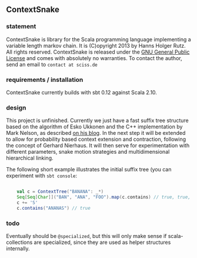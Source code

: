 ## ContextSnake

### statement

ContextSnake is library for the Scala programming language implementing a variable length markov chain. It is (C)opyright 2013 by Hanns Holger Rutz. All rights reserved. ContextSnake is released under the [GNU General Public License](http://github.com/Sciss/ContextSnake/blob/master/LICENSE) and comes with absolutely no warranties. To contact the author, send an email to `contact at sciss.de`

### requirements / installation

ContextSnake currently builds with sbt 0.12 against Scala 2.10.

### design

This project is unfinished. Currently we just have a fast suffix tree structure based on the algorithm of Esko Ukkonen and the C++ implementation by Mark Nelson, as described [on his blog](http://marknelson.us/1996/08/01/suffix-trees/). In the next step it will be extended to allow for probability based context extension and contraction, following the concept of Gerhard Nierhaus. It will then serve for experimentation with different parameters, snake motion strategies and multidimensional hierarchical linking.

The following short example illustrates the initial suffix tree (you can experiment with `sbt console`:

```scala

    val c = ContextTree("BANANA": _*)
    Seq[Seq[Char]]("BAN", "ANA", "FOO").map(c.contains) // true, true, false
    c += 'S'
    c.contains("ANANAS") // true

```

### todo

Eventually should be `@specialized`, but this will only make sense if scala-collections are specialized, since they are used as helper structures internally.